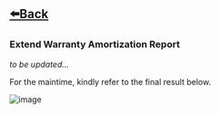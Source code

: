 ## [⬅️Back](./)


### Extend Warranty Amortization Report
*to be updated...*

For the maintime, kindly refer to the final result below.

![image](https://github.com/greatcyan/cyrus-baruc-data-analytics-portfolio/assets/95137493/ef6f721d-04d4-442e-8a43-a50d14bcc043)
